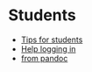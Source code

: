 # Students

* [Tips for students](tips-for-students.md)
* [Help logging in](login-troubles.md)
* [from pandoc](WWstudenttips.md)